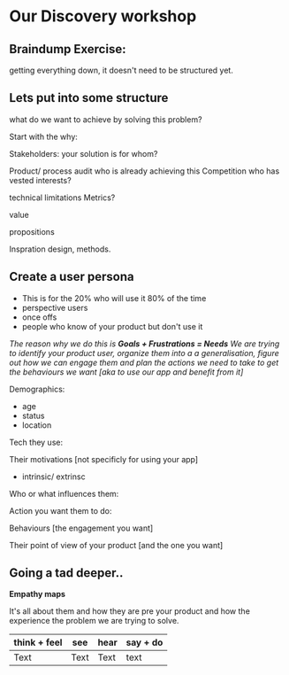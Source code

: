 # Our Discovery workshop

## Braindump Exercise:

getting everything down, it doesn't need to be structured yet. 

## Lets put into some structure
what do we want to achieve by solving this problem?

Start with the why: 

Stakeholders:
your solution is for whom?

Product/ process audit 
who is already achieving this
Competition
who has vested interests?

technical limitations
Metrics?

value 

propositions 


Inspration design, methods. 
 
 ## Create a user persona
- This is for the 20% who will use it 80% of the time
- perspective users
- once offs
- people who know of your product but don't use it

*The reason why we do this is
 **Goals + Frustrations = Needs**
We are trying to identify your product user, organize them into a a generalisation,  figure out how we can engage them and plan the actions we need to take to get the behaviours we want [aka to use our app and benefit from it]*


Demographics:
- age
- status
- location 

Tech they use:

Their motivations [not specificly for using your app] 
- intrinsic/ extrinsc

Who or what influences them:

Action you want them to do:

Behaviours [the engagement you want]

Their point of view of your product [and the one you want]


## Going a tad deeper..

**Empathy maps**

It's all about them and how they are pre your product and how the experience the problem we are trying to solve. 

| think + feel| see| hear |say + do|
| -------- | -------- | -------- | ----|
| Text     | Text     | Text     | text|


